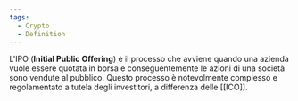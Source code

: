 ```yaml
---
tags:
  - Crypto
  - Definition
---
```

L'IPO (**Initial Public Offering**) è il processo che avviene quando una azienda vuole essere quotata in borsa e conseguentemente le azioni di una società sono vendute al pubblico.
Questo processo è notevolmente complesso e regolamentato a tutela degli investitori, a differenza delle [[ICO]].